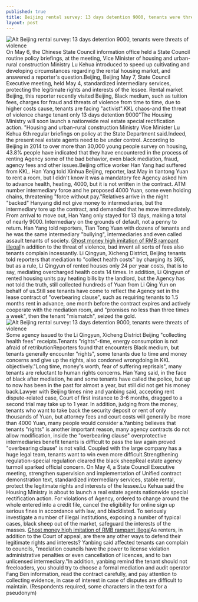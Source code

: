 ```yaml
---
published: true
title: Beijing rental survey: 13 days detention 9000, tenants were threats of violence
layout: post
---
```

![Alt Beijing rental survey: 13 days detention 9000, tenants were threats of violence](http://marcjacobs6.files.wordpress.com/2016/05/783be203.jpeg)On May 6, the Chinese State Council information office held a State Council routine policy briefings, at the meeting, Vice Minister of housing and urban-rural construction Ministry Lu Kehua introduced to speed up cultivating and developing circumstances regarding the rental housing market, and answered a reporter\'s question.Beijing, Beijing May 7, State Council Executive meeting, held May 4, standardized intermediary services, protecting the legitimate rights and interests of the lessee. Rental market Beijing, this reporter recently visited Beijing, Black medium, such as tuition fees, charges for fraud and threats of violence from time to time, due to higher costs cause, tenants are facing \"activist\".KKL chaos-and the threat of violence charge tenant only 13 days detention 9000\"The Housing Ministry will soon launch a nationwide real estate special rectification action. \"Housing and urban-rural construction Ministry Vice Minister Lu Kehua 6th regular briefings on policy at the State Department said.Indeed, the present real estate agents need to be under control. According to Beijing in 2014 to over more than 30,000 young people survey on housing, 43.8% people have indicated that they have encountered in the process of renting Agency some of the bad behavior, even black mediation, fraud, agency fees and other issues.Beijing office worker Han Yang had suffered from KKL. Han Yang told Xinhua Beijing, reporter, last May in tiantong Yuan to rent a room, but I didn\'t know it was a mandatory fee Agency asked him to advance health, heating, 4000, but it is not written in the contract. ATM number intermediary force and he proposed 4000 Yuan, some even holding chains, threatening \"force without pay.\"Relatives arrive in the night \"backed\" Hanyang did not give money to intermediaries, but the intermediary tore up the contract, and demanded that he move immediately. From arrival to move out, Han Yang only stayed for 13 days, making a total of nearly 9000. Intermediary on the grounds of default, not a penny to return. Han Yang told reporters, Tian Tong Yuan with dozens of tenants and he was the same intermediary \"bullying\", intermediaries and even called assault tenants of society. [Ghost money high imitation of RMB rampant illegal](http://www.eastbuzz.com/2016/04/01/ghost-money-high-imitation-of-rmb-rampant-illegal-cost-5-cents-sell-6-element/)In addition to the threat of violence, bad invent all sorts of fees also tenants complain incessantly. Li Qingyun, Xicheng District, Beijing tenants told reporters that mediation to \"collect health costs\" by charging its 365, but as a rule, Li Qingyun of rented houses only 24 per year costs, that is to say, mediating overcharged health costs 14 times. In addition, Li Qingyun of rented housing units pay heating bills by the landlord, but the Agency has not told the truth, still collected hundreds of Yuan from Li Qing Yun on behalf of us.Still see tenants have come to reflect the Agency set in the lease contract of \"overbearing clause\", such as requiring tenants to 1.5 months rent in advance, one month before the contract expires and actively cooperate with the mediation room, and \"promises no less than three times a week\", then the tenant \"mismatch\", seized the gold.![Alt Beijing rental survey: 13 days detention 9000, tenants were threats of violence](http://marcjacobs6.files.wordpress.com/2016/05/78387925.jpeg)Some agency issued to the Li Qingyun, Xicheng District Beijing \"collecting health fees\" receipts.Tenants \"rights\"-time, energy consumption is not afraid of retributionReporters found that encounters Black medium, but tenants generally encounter \"rights\", some tenants due to time and money concerns and give up the rights, also condoned wrongdoing in KKL objectively.\"Long time, money\'s worth, fear of suffering reprisals\", many tenants are reluctant to human rights concerns. Han Yang said, in the face of black after mediation, he and some tenants have called the police, but up to now has been in the past for almost a year, but still did not get his money back.Lawyer with Beijing times nine and yanbing said, accepting rent dispute-related case, Court of first instance to 3-6 months, dragged to a second trial may take up to 1 year. In addition, judging from the money, tenants who want to take back the security deposit or rent of only thousands of Yuan, but attorney fees and court costs will generally be more than 4000 Yuan, many people would consider a.Yanbing believes that tenants \"rights\" is another important reason, many agency contracts do not allow modification, inside the \"overbearing clause\" overprotective intermediaries benefit tenants is difficult to pass the law again proved \"overbearing clause\" is not valid. Coupled with the large company has a huge legal team, tenants want to win even more difficult.Strengthening regulation-special regulation cleared the black sheepReal estate agency turmoil sparked official concern. On May 4, a State Council Executive meeting, strengthen supervision and implementation of Unified contract demonstration text, standardized intermediary services, stable rental, protect the legitimate rights and interests of the lessee.Lu Kehua said the Housing Ministry is about to launch a real estate agents nationwide special rectification action. For violations of Agency, ordered to change around the whole entered into a credit file, cancel the eligibility for online sign up serious fines in accordance with law, and blacklisted. To seriously investigate a number of illegal institutions, exposing a number of typical cases, black sheep out of the market, safeguard the interests of the masses. [Ghost money high imitation of RMB rampant illegal](http://www.eastbuzz.com/2016/04/01/ghost-money-high-imitation-of-rmb-rampant-illegal-cost-5-cents-sell-6-element/)As renters, in addition to the Court of appeal, are there any other ways to defend their legitimate rights and interests? Yanbing said affected tenants can complain to councils, \"mediation councils have the power to license violation administrative penalties or even cancellation of licences, and to ban unlicensed intermediary.\"In addition, yanbing remind the tenant should not freeloaders, you should try to choose a formal mediation and audit operator Fang Ben information, read the contract carefully, and pay attention to collecting evidence, in case of interest in case of disputes are difficult to maintain. (Respondents required, some characters in the text for a pseudonym)